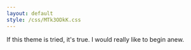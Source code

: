 ```yaml
---
layout: default
style: /css/MTk3ODkK.css
---
```


If this theme is tried, it's true.
I would really like to begin anew.

